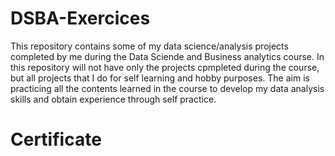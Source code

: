 # DSBA-Exercices
This repository contains some of my data science/analysis projects completed by me during the Data Sciende and Business analytics course. In this repository will not have only the projects cpmpleted during the course, but all projects that I do for self learning and hobby purposes. The aim is practicing all the contents learned in the course to develop my data analysis skills and obtain experience through self practice.
# Certificate
<a target="blank" href="https://edit.verified.cv/pt/verify/51040085900340?ref=email">
      <img src="https://verified-bucket.s3.eu-central-1.amazonaws.com/cert/51040085900340.png" alt="">
    </a>
